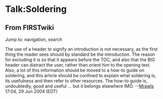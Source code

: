 # Talk:Soldering

## From FIRSTwiki

Jump to: navigation, search

The use of a header to signify an introduction is not necessary, as the first thing the reader sees should by standard be the introduction. The reason for excluding it is so that it appears before the TOC, and also that the BIG header can distract the user, rather than orient him to the opening text. Also, a lot of this information should be moved to a how-to guide on soldering, and this article should be confined to explain what soldering is, its usefulness and then refer to other resources. The how-to guide is, undoubtedly, good and useful ... but it belongs elsewhere IMO. --[Mrawls](User:Mrawls "User:Mrawls") 17:04, 29 Jun 2004 (EDT)
